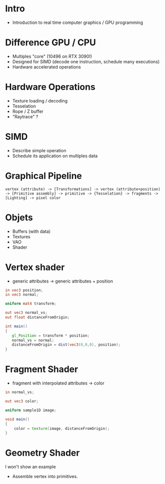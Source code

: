 Intro
======

- Introduction to real time computer graphics / GPU programming

Difference GPU / CPU
====================

- Multiples "core" (10496 on RTX 3090!)
- Designed for SIMD (decode one instruction, schedule many executions)
- Hardware accelerated operations

Hardware Operations
===================

- Texture loading / decoding
- Tesselation
- Rope / Z buffer
- "Raytrace" ?

SIMD
====

- Describe simple operation
- Schedule its application on multiples data

Graphical Pipeline
===================

```
vertex (attribute) -> [Transformations] -> vertex (attribute+position) -> [Primitive assembly] -> primitive -> {Tesselation} -> fragments -> [Lighting] -> pixel color
```

Objets
======

- Buffers (with data)
- Textures
- VAO
- Shader

Vertex shader
===============

- generic attributes -> generic attributes + position

```glsl
in vec3 position;
in vec3 normal;

uniform mat4 transform;

out vec3 normal_vs;
out float distanceFromOrigin;

int main()
{
   gl_Position = transform * position;
   normal_vs = normal;
   distanceFromOrigin = dist(vec3(0,0,0), position);
}
```

Fragment Shader
===============

- fragment with interpolated attributes -> color

```glsl
in normal_vs;

out vec3 color;

uniform sample1D image;

void main()
{
    color = texture(image, distanceFromOrigin);
}
```

Geometry Shader
===============

I won't show an example

- Assemble vertex into primitives.
